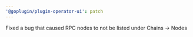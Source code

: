 ```yaml
---
'@goplugin/plugin-operator-ui': patch
---
```


Fixed a bug that caused RPC nodes to not be listed under Chains -> Nodes
